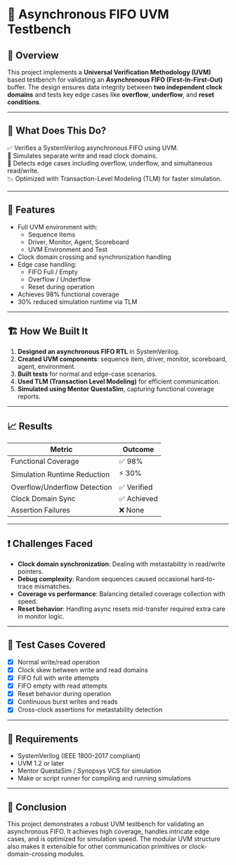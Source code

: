# 🧪 Asynchronous FIFO UVM Testbench

## 📘 Overview

This project implements a **Universal Verification Methodology (UVM)** based testbench for validating an **Asynchronous FIFO (First-In-First-Out)** buffer. The design ensures data integrity between **two independent clock domains** and tests key edge cases like **overflow**, **underflow**, and **reset conditions**. 

---

## 🚀 What Does This Do?

✅ Verifies a SystemVerilog asynchronous FIFO using UVM.  
🔁 Simulates separate write and read clock domains.  
🧪 Detects edge cases including overflow, underflow, and simultaneous read/write.  
📉 Optimized with Transaction-Level Modeling (TLM) for faster simulation.

---

## 🧰 Features

- Full UVM environment with:
  - Sequence Items
  - Driver, Monitor, Agent, Scoreboard
  - UVM Environment and Test
- Clock domain crossing and synchronization handling
- Edge case handling:
  - FIFO Full / Empty
  - Overflow / Underflow
  - Reset during operation
- Achieves 98% functional coverage
- 30% reduced simulation runtime via TLM

---

## 🏗️ How We Built It

1. **Designed an asynchronous FIFO RTL** in SystemVerilog.
2. **Created UVM components**: sequence item, driver, monitor, scoreboard, agent, environment.
3. **Built tests** for normal and edge-case scenarios.
4. **Used TLM (Transaction Level Modeling)** for efficient communication.
5. **Simulated using Mentor QuestaSim**, capturing functional coverage reports.



---

## 📈 Results

| **Metric**                    | **Outcome**       |
|-------------------------------|------------------|
| Functional Coverage           | ✅ 98%            |
| Simulation Runtime Reduction  | ⚡ 30%            |
| Overflow/Underflow Detection  | ✅ Verified       |
| Clock Domain Sync             | ✅ Achieved       |
| Assertion Failures            | ❌ None           |

---

## ❗ Challenges Faced

- **Clock domain synchronization**: Dealing with metastability in read/write pointers.
- **Debug complexity**: Random sequences caused occasional hard-to-trace mismatches.
- **Coverage vs performance**: Balancing detailed coverage collection with speed.
- **Reset behavior**: Handling async resets mid-transfer required extra care in monitor logic.

---

## 🧪 Test Cases Covered

- [x] Normal write/read operation
- [x] Clock skew between write and read domains
- [x] FIFO full with write attempts
- [x] FIFO empty with read attempts
- [x] Reset behavior during operation
- [x] Continuous burst writes and reads
- [x] Cross-clock assertions for metastability detection

---

## 📄 Requirements

- SystemVerilog (IEEE 1800-2017 compliant)
- UVM 1.2 or later
- Mentor QuestaSim / Synopsys VCS for simulation
- Make or script runner for compiling and running simulations

---

## 📌 Conclusion

This project demonstrates a robust UVM testbench for validating an asynchronous FIFO. It achieves high coverage, handles intricate edge cases, and is optimized for simulation speed. The modular UVM structure also makes it extensible for other communication primitives or clock-domain-crossing modules.







